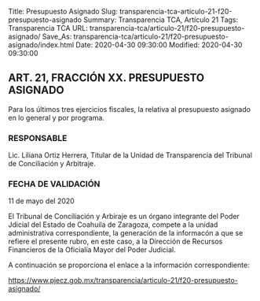 Title: Presupuesto Asignado
Slug: transparencia-tca-articulo-21-f20-presupuesto-asignado
Summary: Transparencia TCA, Artículo 21
Tags: Transparencia TCA
URL: transparencia-tca/articulo-21/f20-presupuesto-asignado/
Save_As: transparencia-tca/articulo-21/f20-presupuesto-asignado/index.html
Date: 2020-04-30 09:30:00
Modified: 2020-04-30 09:30:00


## ART. 21, FRACCIÓN XX. PRESUPUESTO ASIGNADO

Para los últimos tres ejercicios fiscales, la relativa al presupuesto asignado en lo general y por programa.


### RESPONSABLE

Lic. Liliana Ortiz Herrera, Titular de la Unidad de Transparencia del Tribunal de Conciliación y Arbitraje.


### FECHA DE VALIDACIÓN

11 de mayo del 2020


El Tribunal de Conciliación y Arbiraje es un órgano integrante del Poder Jdicial del Estado de Coahuila de Zaragoza, compete a la unidad administrativa correspondiente, la generación de la informacón a que se refiere el presente rubro, en este caso, a la Dirección de Recursos Financieros de la Oficialía Mayor del Poder Judicial.

A continuación se proporciona el enlace a la información correspondiente:

https://www.pjecz.gob.mx/transparencia/articulo-21/f20-presupuesto-asignado/



